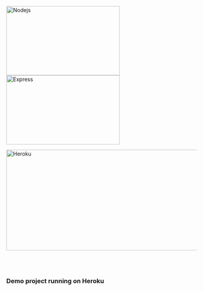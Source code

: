 
<p><img src="https://nodejs.org/static/images/logos/nodejs-new-pantone-black.png" alt="Nodejs" width="300" height="183">
<img src="https://camo.githubusercontent.com/fc61dcbdb7a6e49d3adecc12194b24ab20dfa25b/68747470733a2f2f692e636c6f756475702e636f6d2f7a6659366c4c376546612d3330303078333030302e706e67" alt="Express" width="300" height="183"></p>
<p><img src="https://camo.githubusercontent.com/30c7758f9ac63488d3c2814ed2dcd9dbb7e967f3/68747470733a2f2f63646e2e776f726c64766563746f726c6f676f2e636f6d2f6c6f676f732f6865726f6b752d312e737667" alt="Heroku" width="600" height="266"></p>
<br>
<br>
<h3>Demo project running on Heroku<h3>
